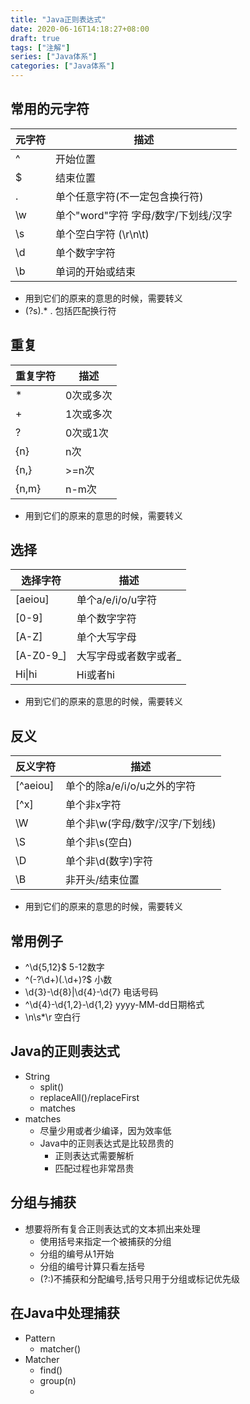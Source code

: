 ```yaml
---
title: "Java正则表达式"
date: 2020-06-16T14:18:27+08:00
draft: true
tags: ["注解"]
series: ["Java体系"]
categories: ["Java体系"]
---
```


## 常用的元字符
| 元字符 | 描述|
| ---- | ---- |
| ^ | 开始位置|
| $ | 结束位置|
| . | 单个任意字符(不一定包含换行符) |
| \w | 单个"word"字符 字母/数字/下划线/汉字|
| \s | 单个空白字符 (\r\n\t)|
| \d | 单个数字字符|
| \b | 单词的开始或结束|
+ 用到它们的原来的意思的时候，需要转义
+ (?s).*  . 包括匹配换行符

## 重复
| 重复字符 | 描述|
| ---- | ---- |
| * | 0次或多次|
| + | 1次或多次|
| ? | 0次或1次|
|{n}| n次|
|{n,} | >=n次|
|{n,m} | n-m次|
+ 用到它们的原来的意思的时候，需要转义

## 选择
| 选择字符 | 描述|
| ---- | ---- |
| [aeiou] | 单个a/e/i/o/u字符|
| [0-9] | 单个数字字符|
| [A-Z] | 单个大写字母|
| [A-Z0-9_] | 大写字母或者数字或者_|
| Hi\|hi | Hi或者hi|
+ 用到它们的原来的意思的时候，需要转义

## 反义
| 反义字符 | 描述|
| ---- | ---- |
| [^aeiou] | 单个的除a/e/i/o/u之外的字符|
| [^x] | 单个非x字符 |
| \W | 单个非\w(字母/数字/汉字/下划线)|
| \S | 单个非\s(空白) |
| \D | 单个非\d(数字)字符|
| \B | 非开头/结束位置|
+ 用到它们的原来的意思的时候，需要转义

## 常用例子
- ^\d{5,12}$ 5-12数字
- ^(-?\d+)(\.\d+)?$ 小数
- \d{3}-\d{8}|\d{4}-\d{7} 电话号码
- ^\d{4}-\d{1,2}-\d{1,2} yyyy-MM-dd日期格式
- \n\s*\r 空白行

## Java的正则表达式
+ String
  + split()
  + replaceAll()/replaceFirst
  + matches
+ matches
  + 尽量少用或者少编译，因为效率低
  + Java中的正则表达式是比较昂贵的
    + 正则表达式需要解析
    + 匹配过程也非常昂贵

## 分组与捕获
+ 想要将所有复合正则表达式的文本抓出来处理
  + 使用括号来指定一个被捕获的分组
  + 分组的编号从1开始
  + 分组的编号计算只看左括号
  + (?:)不捕获和分配编号,括号只用于分组或标记优先级

## 在Java中处理捕获
+ Pattern
  + matcher()
+ Matcher
  + find()
  + group(n)
  + 